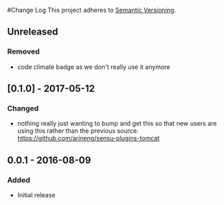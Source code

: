 #Change Log
This project adheres to [Semantic Versioning](http://semver.org/).

## Unreleased
### Removed
- code climate badge as we don't really use it anymore

## [0.1.0] - 2017-05-12
### Changed
- nothing really just wanting to bump and get this so that new users are using this rather than the previous source: https://github.com/arineng/sensu-plugins-tomcat

## 0.0.1 - 2016-08-09
### Added
- Initial release
